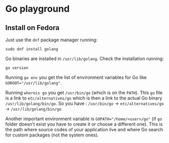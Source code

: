 # Go playground

## Install on Fedora

Just use the `dnf` package manager running:

    sudo dnf install golang

Go binaries are installed in `/usr/lib/golang`.
Check the installation running:

    go version

Running `go env` you get the list of environment variables for Go like `GOROOT="/usr/lib/golang"`.

Running `whereis go` you get `/usr/bin/go` (which is on the `PATH`). This `go` file is a link to `etc/alternatives/go` which is then a link to the actual Go binary `/usr/lib/golang/bin/go`.
So you have : `/usr/bin/go` -> `etc/alternatives/go` -> `/usr/lib/golang/bin/go`

Another important environment variable is `GOPATH="/home/<user>/go"` (if `go` folder doesn't exist you have to create it or choose a different one). This is the path where source codes of your application live and where Go search for custom packages (not the system ones).
